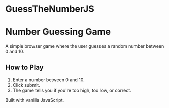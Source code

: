 # GuessTheNumberJS
# Number Guessing Game

A simple browser game where the user guesses a random number between 0 and 10.

## How to Play
1. Enter a number between 0 and 10.
2. Click submit.
3. The game tells you if you're too high, too low, or correct.

Built with vanilla JavaScript.
